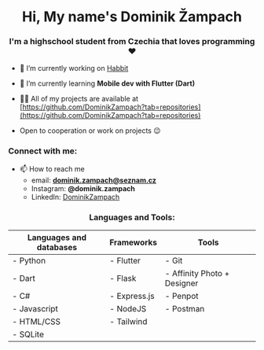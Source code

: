 <h1 align="center">Hi, My name's Dominik Žampach</h1>
<h3 align="center">I'm a highschool student from Czechia that loves programming ❤️</h3>

- 🔭 I’m currently working on [Habbit]([https://github.com/DominikZampach/rocnikovka_investicni_dashboard](https://github.com/DominikZampach/Habbit))

- 🌱 I’m currently learning **Mobile dev with Flutter (Dart)**

- 👨‍💻 All of my projects are available at [https://github.com/DominikZampach?tab=repositories](https://github.com/DominikZampach?tab=repositories)

- Open to cooperation or work on projects 😉

<h3 align="left">Connect with me:</h3>

- 📫 How to reach me
  - email: **dominik.zampach@seznam.cz**
  - Instagram: **@dominik.zampach**
  - LinkedIn: [DominikZampach](https://www.linkedin.com/in/dominik-zampach/)

<h3 align="center">Languages and Tools:</h3>

<div align="center">
  
  | Languages and databases | Frameworks | Tools |
  | ----------------------- | ---------- | ----- |
  | - Python                | - Flutter  | - Git |
  | - Dart                  | - Flask    | - Affinity Photo + Designer |
  | - C#                    | - Express.js | - Penpot |
  | - Javascript            | - NodeJS   | - Postman |
  | - HTML/CSS              | - Tailwind |         |
  | - SQLite                |            |         |

</div>
